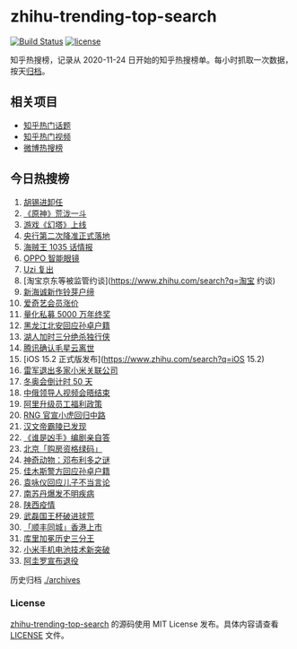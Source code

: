 # zhihu-trending-top-search

[![Build Status](https://github.com/justjavac/zhihu-trending-top-search/workflows/ci/badge.svg?branch=main)](https://github.com/justjavac/zhihu-trending-top-search/actions)
[![license](https://img.shields.io/github/license/justjavac/zhihu-trending-top-search)](https://github.com/justjavac/zhihu-trending-top-search/blob/main/LICENSE)

知乎热搜榜，记录从 2020-11-24 日开始的知乎热搜榜单。每小时抓取一次数据，按天[归档](./archives)。

## 相关项目

- [知乎热门话题](https://github.com/justjavac/zhihu-trending-hot-questions)
- [知乎热门视频](https://github.com/justjavac/zhihu-trending-hot-video)
- [微博热搜榜](https://github.com/justjavac/weibo-trending-hot-search)

## 今日热搜榜

<!-- BEGIN -->
<!-- 最后更新时间 Thu Dec 16 2021 18:09:52 GMT+0800 (China Standard Time) -->

1. [胡锡进卸任](https://www.zhihu.com/search?q=胡锡进)
1. [《原神》荒泷一斗](https://www.zhihu.com/search?q=原神)
1. [游戏《幻塔》上线](https://www.zhihu.com/search?q=幻塔)
1. [央行第二次降准正式落地](https://www.zhihu.com/search?q=央行降准)
1. [海贼王 1035 话情报](https://www.zhihu.com/search?q=海贼王)
1. [OPPO 智能眼镜](https://www.zhihu.com/search?q=oppo)
1. [Uzi 复出](https://www.zhihu.com/search?q=uzi)
1. [淘宝京东等被监管约谈](https://www.zhihu.com/search?q=淘宝 约谈)
1. [新海诚新作铃芽户缔](https://www.zhihu.com/search?q=铃芽户缔)
1. [爱奇艺会员涨价](https://www.zhihu.com/search?q=爱奇艺)
1. [量化私募 5000 万年终奖](https://www.zhihu.com/search?q=量化私募)
1. [黑龙江北安回应孙卓户籍](https://www.zhihu.com/search?q=孙卓)
1. [湖人加时三分绝杀独行侠](https://www.zhihu.com/search?q=湖人)
1. [腾讯确认毛星云离世](https://www.zhihu.com/search?q=毛星云)
1. [iOS 15.2 正式版发布](https://www.zhihu.com/search?q=iOS 15.2)
1. [雷军退出多家小米关联公司](https://www.zhihu.com/search?q=雷军)
1. [冬奥会倒计时 50 天](https://www.zhihu.com/search?q=冬奥会)
1. [中俄领导人视频会晤结束](https://www.zhihu.com/search?q=中俄视频会晤)
1. [阿里升级员工福利政策](https://www.zhihu.com/search?q=阿里员工福利)
1. [RNG 官宣小虎回归中路](https://www.zhihu.com/search?q=小虎)
1. [汉文帝霸陵已发现](https://www.zhihu.com/search?q=汉文帝霸陵)
1. [《谁是凶手》编剧亲自答](https://www.zhihu.com/search?q=谁是凶手)
1. [北京「购房资格绿码」](https://www.zhihu.com/search?q=购房资格绿码)
1. [神奇动物：邓布利多之谜](https://www.zhihu.com/search?q=神奇动物在哪里)
1. [佳木斯警方回应孙卓户籍](https://www.zhihu.com/search?q=孙卓)
1. [袁咏仪回应儿子不当言论](https://www.zhihu.com/search?q=袁咏仪)
1. [南苏丹爆发不明疾病](https://www.zhihu.com/search?q=南苏丹)
1. [陕西疫情](https://www.zhihu.com/search?q=陕西)
1. [武磊国王杯破进球荒](https://www.zhihu.com/search?q=武磊)
1. [「顺丰同城」香港上市](https://www.zhihu.com/search?q=顺丰同城)
1. [库里加冕历史三分王](https://www.zhihu.com/search?q=库里)
1. [小米手机电池技术新突破](https://www.zhihu.com/search?q=小米手机)
1. [阿圭罗宣布退役](https://www.zhihu.com/search?q=阿圭罗)

<!-- END -->

历史归档 [./archives](./archives)

### License

[zhihu-trending-top-search](https://github.com/justjavac/zhihu-trending-top-search)
的源码使用 MIT License 发布。具体内容请查看 [LICENSE](./LICENSE) 文件。

